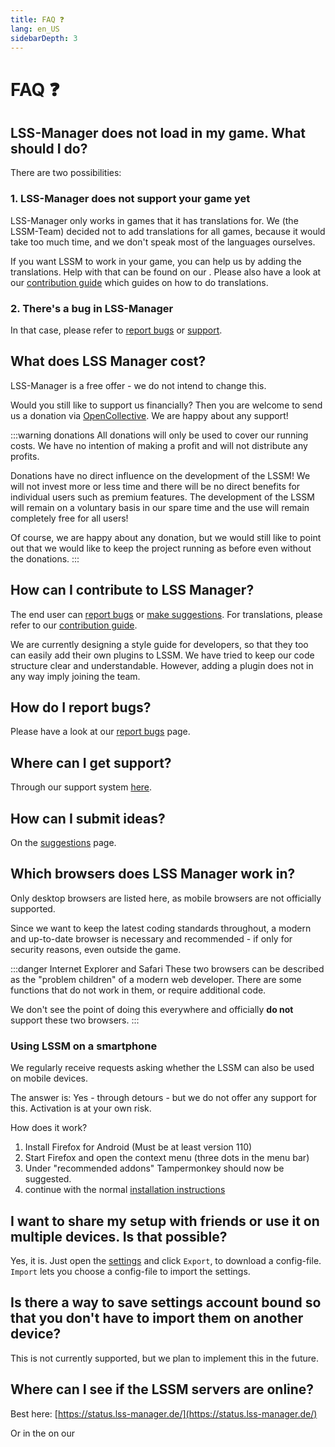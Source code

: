 ```yaml
---
title: FAQ ❓
lang: en_US
sidebarDepth: 3
---
```


# FAQ ❓

## LSS-Manager does not load in my game. What should I do?

There are two possibilities:

### 1. LSS-Manager does not support your game yet

LSS-Manager only works in games that it has translations for. We (the LSSM-Team) decided not to add translations for all games, because it would take too much time, and we don't speak most of the languages ourselves.

If you want LSSM to work in your game, you can help us by adding the translations. Help with that can be found on our <discord/>. Please also have a look at our [contribution guide][contributing] which guides on how to do translations.

### 2. There's a bug in LSS-Manager

In that case, please refer to [report bugs][docs.error_report] or [support][docs.support].

## What does LSS Manager cost?
LSS-Manager is a free offer - we do not intend to change this.

Would you still like to support us financially? Then you are welcome to send us a donation via [OpenCollective][lssm.donations]. We are happy about any support!

:::warning donations
All donations will only be used to cover our running costs. We have no intention of making a profit and will not distribute any profits.

Donations have no direct influence on the development of the LSSM! We will not invest more or less time and there will be no direct benefits for individual users such as premium features. The development of the LSSM will remain on a voluntary basis in our spare time and the use will remain completely free for all users!

Of course, we are happy about any donation, but we would still like to point out that we would like to keep the project running as before even without the donations.
:::

## How can I contribute to LSS Manager?
The end user can [report bugs][docs.error_report] or [make suggestions][docs.suggestions]. For translations, please refer to our [contribution guide][contributing].

We are currently designing a style guide for developers, so that they too can easily add their own plugins to LSSM. We have tried to keep our code structure clear and understandable. However, adding a plugin does not in any way imply joining the team.

## How do I report bugs?
Please have a look at our [report bugs][docs.error_report] page.

## Where can I get support?
Through our support system [here][docs.support].

## How can I submit ideas?
On the [suggestions][docs.suggestions] page.

## Which browsers does LSS Manager work in?
Only desktop browsers are listed here, as mobile browsers are not officially supported.

Since we want to keep the latest coding standards throughout, a modern and up-to-date browser is necessary and recommended - if only for security reasons, even outside the game.

<browser-support-table/>

:::danger Internet Explorer and Safari
These two browsers can be described as the "problem children" of a modern web developer. There are some functions that do not work in them, or require additional code.

We don't see the point of doing this everywhere and officially **do not** support these two browsers.
:::

### Using LSSM on a smartphone
We regularly receive requests asking whether the LSSM can also be used on mobile devices.

The answer is: Yes - through detours - but we do not offer any support for this. Activation is at your own risk.

How does it work?

1. Install Firefox for Android (Must be at least version 110)
2. Start Firefox and open the context menu (three dots in the menu bar)
3. Under "recommended addons" Tampermonkey should now be suggested.
4. continue with the normal [installation instructions][docs.home]

## I want to share my setup with friends or use it on multiple devices. Is that possible?
Yes, it is. Just open the [settings][docs.settings] and click `Export`, to download a config-file. `Import` lets you choose a config-file to import the settings.

## Is there a way to save settings account bound so that you don't have to import them on another device?
This is not currently supported, but we plan to implement this in the future.

## Where can I see if the LSSM servers are online?
Best here: [https://status.lss-manager.de/](https://status.lss-manager.de/)

Or in the <discord-channel channel="uptime"/> on our <discord/>

[contributing]: contributing.md

<!-- ==START_FOOTER== Do NOT edit anything below this line! Any edits will be removed as content is auto generated! -->
[lssm.status]: https://status.lss-manager.de/
[lssm.discord]: https://discord.gg/RcTNjpB
[lssm.userscript]: https://v4.lss-manager.de/lssm-v4.user.js
[lssm.donations]: https://donate.lss-manager.de/
[docs]: https://docs.lss-manager.de/
[docs.home]: /en_US/
[docs.apps]: /en_US/apps.md
[docs.appstore]: /en_US/appstore.md
[docs.bugs]: /en_US/bugs.md
[docs.error_report]: /en_US/error_report.md
[docs.faq]: /en_US/faq.md
[docs.metadata]: /en_US/metadata.md
[docs.other]: /en_US/other.md
[docs.settings]: /en_US/settings.md
[docs.suggestions]: /en_US/suggestions.md
[docs.support]: /en_US/support.md
[games.self]: https://missionchief.com
[tampermonkey]: https://tampermonkey.net/
[github]: https://github.com/LSS-Manager/LSSM-V.4
[github.issues]: https://github.com/LSS-Manager/LSSM-V.4/issues
[github.issues.open]: https://github.com/LSS-Manager/LSSM-V.4/issues?q=is%3Aissue+is%3Aopen+label%3Abug